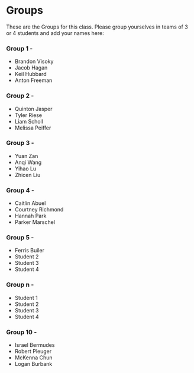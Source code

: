 # Groups

These are the Groups for this class. Please group yourselves in teams of 3 or 4 students and add your names here:

### Group 1 - <GROUPNAME>
* Brandon Visoky
* Jacob Hagan
* Keil Hubbard
* Anton Freeman

### Group 2 - <GROUPNAME>
* Quinton Jasper
* Tyler Riese
* Liam Scholl
* Melissa Peiffer
  
### Group 3 - <GROUPNAME>
* Yuan Zan
* Anqi Wang
* Yihao Lu
* Zhicen Liu

### Group 4 - <GROUPNAME>
* Caitlin Abuel
* Courtney Richmond
* Hannah Park
* Parker Marschel

### Group 5 - <GROUPNAME>
* Ferris Builer
* Student 2
* Student 3
* Student 4

### Group n - <GROUPNAME>
* Student 1
* Student 2
* Student 3
* Student 4

### Group 10 - 
* Israel Bermudes
* Robert Pleuger
* McKenna Chun
* Logan Burbank
